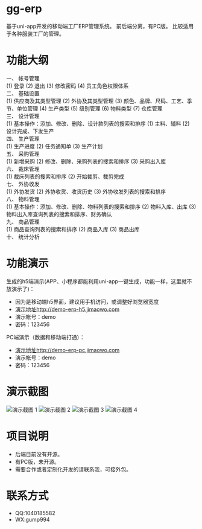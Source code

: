 # gg-erp
基于uni-app开发的移动端工厂ERP管理系统。
前后端分离，有PC版。
比较适用于各种服装工厂的管理。

# 功能大纲
一、 帐号管理  
(1) 登录
(2) 退出
(3) 修改密码
(4) 员工角色权限体系  
二、 基础设置  
(1) 供应商及其类型管理
(2) 外协及其类型管理
(3) 颜色、品牌、尺码、工艺、季节、单位管理
(4) 生产类型
(5) 级别管理
(6) 物料类型
(7) 仓库管理  
三、 设计管理  
(1) 基本操作：添加、修改、删除、设计款列表的搜索和排序
(1) 主料、辅料
(2) 设计完成、下发生产  
四、 生产管理  
(1) 生产进度
(2) 任务通知单
(3) 生产计划  
五、 采购管理  
(1) 新增采购
(2) 修改、删除、采购列表的搜索和排序
(3) 采购出入库  
六、 裁床管理  
(1) 裁床列表的搜索和排序
(2) 开始裁剪、裁剪完成  
七、 外协收发  
(1) 外协发货
(2) 外协收货、收货历史
(3) 外协收发列表的搜索和排序  
八、 物料管理  
(1) 基本操作：添加、修改、删除、物料列表的搜索和排序
(2) 物料入库、出库
(3) 物料出入库查询列表的搜索和排序、财务确认  
九、 商品管理  
(1) 商品查询列表的搜索和排序
(2) 商品入库
(3) 商品出库  
十、 统计分析

# 功能演示
生成的h5端演示(APP、小程序都能利用uni-app一键生成，功能一样，这里就不放演示了)：
- 因为是移动端h5界面，建议用手机访问，或调整好浏览器宽度
- [演示地址](http://demo-erp-h5.jimaowo.com)http://demo-erp-h5.jimaowo.com
- 演示帐号：demo
- 密码：123456

PC端演示（数据和移动端打通）：
- [演示地址](http://demo-erp-pc.jimaowo.com)http://demo-erp-pc.jimaowo.com
- 演示帐号：demo
- 密码：123456

# 演示截图
![演示截图 1](https://imgscdn.yuanjisong.com/Reg5/20201013/158858_5f854a70bf3b2_thumb.png)
![演示截图 2](https://imgscdn.yuanjisong.com/Reg5/20201013/158858_5f854a7713f19_thumb.png)
![演示截图 3](https://imgscdn.yuanjisong.com/Reg5/20201013/158858_5f854a7aa7117_thumb.png)
![演示截图 4](https://imgscdn.yuanjisong.com/Reg5/20201013/158858_5f854a7dbf107_thumb.png)

# 项目说明
- 后端目前没有开源。
- 有PC版，未开源。
- 需要合作或者定制化开发的请联系我，可接外包。

# 联系方式
- QQ:1040185582
- WX:gump994
